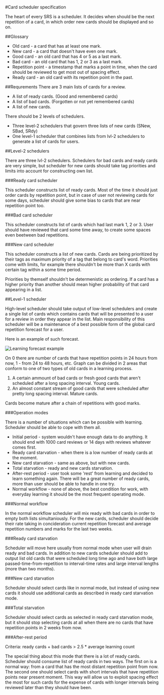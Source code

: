 #Card scheduler specification

The heart of every SRS is a scheduler. It decides when should be the next repetition of
a card, in which order new cards should be displayed and so on.

##Glossary

* Old card - a card that has at least one mark.
* New card - a card that doesn't have even one mark.
* Good card - an old card that has 4 or 5 as a last mark.
* Bad card - an old card that has 1, 2 or 3 as a last mark.
* Repetition point - a timestamp that marks a point in time, when the card should be reviewed to get most out of
spacing effect.
* Ready card - an old card with its repetition point in the past.

##Requrements
There are 3 main lists of cards for a review.

* A list of ready cards. (Good and remembered cards)
* A list of bad cards. (Forgotten or not yet remembered cards)
* A list of new cards.

There should be 2 levels of schedulers.

* Three level-2 schedulers that govern three lists of new cards (SNew, SBad, SRdy)
* One level-1 scheduler that combines lists from lvl-2 schedulers to generate a list of cards for users.

##Level-2 schedulers

There are three lvl-2 schedulers. Schedulers for bad cards and ready cards are very simple,
but scheduler for new cards should take tag priorities and limits into account for constructing own list.

###Ready card scheduler

This scheduler constructs list of ready cards. Most of the time it should just order cards by repetition point,
but in case of user not reviewing cards for some days, scheduler should give some bias to cards that are near repetition
point too.

###Bad card scheduler

This scheduler constructs list of cards which had last mark 1, 2 or 3. User should have reviewed that card some time
away, to create some spaces even beetween bad repetitions.

###New card scheduler

This scheduler constructs a list of new cards. Cards are being prioritized by their tags as maximum priority of 
a tag that belong to card's word. Priorities come with limits, for example there shouldn't be more than
X cards with certain tag within a some time period.

Priorities by themself shouldn't be determenistic as ordering. If a card has a higher priority than another should mean
higher probability of that card appearing in a list.

##Level-1 scheduler

High-level scheduler should take output of low-level schedulers and create a single list of cards which contains
cards that will be presented to a user for a review in order they appear in the list. Main responsibility of this
scheduler will be a maintenance of a best possible form of the global card repetition forecast for a user.

Here is an example of such forecast.

![Learning forecast example](http://i.imgur.com/jKT0btP.png)

On 0 there are number of cards that have repetition points in 24 hours from now, 1 - from 24 to 48 hours, etc.
Graph can be divided in 2 areas that conform to one of two types of old cards in a learning process.

1. A certain ammount of bad cards or fresh good cards that aren't scheduled after a long spacing interval. Young cards.
2. An almost constant stream of good cards that were scheduled after pretty long spacing interval. Mature cards.

Cards become mature after a chain of repetitions with good marks.

###Operation modes

There is a number of situations which can be possible with learning. Scheduler should be able to cope with them all.

* Initial period - system wouldn't have enough data to do anything. It should end with 1000 card reviews or
14 days with reviews whatever comes first.
* Ready card starvation - when there is a low number of ready cards at the moment.
* New card starvation - same as above, but with new cards.
* Total starvation - ready and new cards starvation.
* After-rest period - user took some 'rest' from learning and decided to learn something again. There will be a great
 number of ready cards, more than user should be able to handle in one try.
* Normal workflow - none of above, the best condition for work, with everyday learning it should be the most frequent
 operating mode.

###Normal workflow

In the normal workflow scheduler will mix ready with bad cards in order to empty both lists simultaniously.
For the new cards, scheduler should decide their rate taking in concideration current repetition forecast and
average repetition numbers and marks for the last two weeks.

###Ready card starvation

Scheduler will move here usually from normal mode when user will drain ready and bad cards. In addition to new cards
scheduler should add to output list old cards that were scheduled long time ago and have both large
passed-time-from-repetition to interval-time rates and large interval lengths (more than two months).

###New card starvation

Scheduler should select cards like in normal mode, but instead of using new cards it should use additional cards
as described in ready card starvation mode.

###Total starvation

Scheduler should select cards as selected in ready card starvation mode, but it should stop selecting cards at all
when there are no cards that have repetition points in 2 weeks from now.

###After-rest period

Criteria: ready cards + bad cards > 2.5 * average learning count

The special thing about this mode that there is a lot of ready cards. Scheduler should consume list of ready cards in
two ways. The first on is a normal way: from a card that has the most distant repetition point from now. The second one
should select cards with short intervals that have repetition points near present moment. This way will allow us to
exploit spacing effect the most for such cards for the expense of cards with longer intervals being reviewed later than
they should have been.
